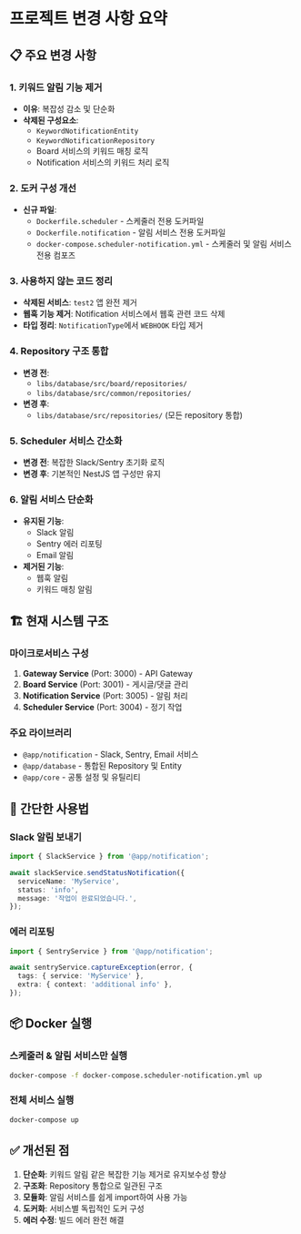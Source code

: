 # 프로젝트 변경 사항 요약

## 📋 주요 변경 사항

### 1. 키워드 알림 기능 제거

- **이유**: 복잡성 감소 및 단순화
- **삭제된 구성요소**:
  - `KeywordNotificationEntity`
  - `KeywordNotificationRepository`
  - Board 서비스의 키워드 매칭 로직
  - Notification 서비스의 키워드 처리 로직

### 2. 도커 구성 개선

- **신규 파일**:
  - `Dockerfile.scheduler` - 스케줄러 전용 도커파일
  - `Dockerfile.notification` - 알림 서비스 전용 도커파일
  - `docker-compose.scheduler-notification.yml` - 스케줄러 및 알림 서비스 전용 컴포즈

### 3. 사용하지 않는 코드 정리

- **삭제된 서비스**: `test2` 앱 완전 제거
- **웹훅 기능 제거**: Notification 서비스에서 웹훅 관련 코드 삭제
- **타입 정리**: `NotificationType`에서 `WEBHOOK` 타입 제거

### 4. Repository 구조 통합

- **변경 전**:
  - `libs/database/src/board/repositories/`
  - `libs/database/src/common/repositories/`
- **변경 후**:
  - `libs/database/src/repositories/` (모든 repository 통합)

### 5. Scheduler 서비스 간소화

- **변경 전**: 복잡한 Slack/Sentry 초기화 로직
- **변경 후**: 기본적인 NestJS 앱 구성만 유지

### 6. 알림 서비스 단순화

- **유지된 기능**:
  - Slack 알림
  - Sentry 에러 리포팅
  - Email 알림
- **제거된 기능**:
  - 웹훅 알림
  - 키워드 매칭 알림

## 🏗️ 현재 시스템 구조

### 마이크로서비스 구성

1. **Gateway Service** (Port: 3000) - API Gateway
2. **Board Service** (Port: 3001) - 게시글/댓글 관리
3. **Notification Service** (Port: 3005) - 알림 처리
4. **Scheduler Service** (Port: 3004) - 정기 작업

### 주요 라이브러리

- `@app/notification` - Slack, Sentry, Email 서비스
- `@app/database` - 통합된 Repository 및 Entity
- `@app/core` - 공통 설정 및 유틸리티

## 🚀 간단한 사용법

### Slack 알림 보내기

```typescript
import { SlackService } from '@app/notification';

await slackService.sendStatusNotification({
  serviceName: 'MyService',
  status: 'info',
  message: '작업이 완료되었습니다.',
});
```

### 에러 리포팅

```typescript
import { SentryService } from '@app/notification';

await sentryService.captureException(error, {
  tags: { service: 'MyService' },
  extra: { context: 'additional info' },
});
```

## 📦 Docker 실행

### 스케줄러 & 알림 서비스만 실행

```bash
docker-compose -f docker-compose.scheduler-notification.yml up
```

### 전체 서비스 실행

```bash
docker-compose up
```

## ✅ 개선된 점

1. **단순화**: 키워드 알림 같은 복잡한 기능 제거로 유지보수성 향상
2. **구조화**: Repository 통합으로 일관된 구조
3. **모듈화**: 알림 서비스를 쉽게 import하여 사용 가능
4. **도커화**: 서비스별 독립적인 도커 구성
5. **에러 수정**: 빌드 에러 완전 해결
